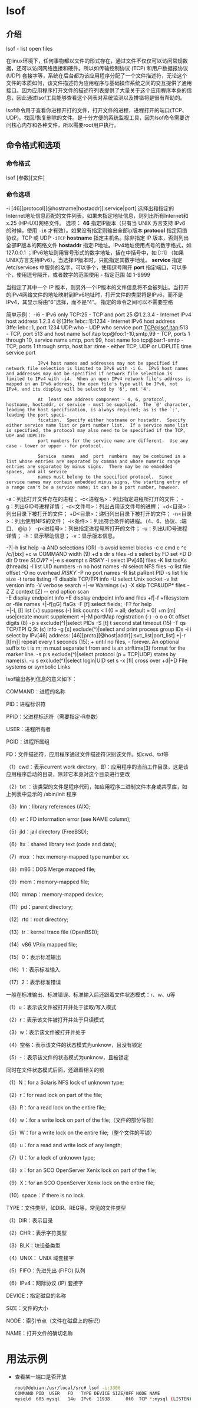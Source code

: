 # lsof

## 介绍
lsof - list open files

在linux环境下，任何事物都以文件的形式存在，通过文件不仅仅可以访问常规数据，还可以访问网络连接和硬件。所以如传输控制协议 (TCP) 和用户数据报协议 (UDP) 套接字等，系统在后台都为该应用程序分配了一个文件描述符，无论这个文件的本质如何，该文件描述符为应用程序与基础操作系统之间的交互提供了通用接口。因为应用程序打开文件的描述符列表提供了大量关于这个应用程序本身的信息，因此通过lsof工具能够查看这个列表对系统监测以及排错将是很有帮助的。

lsof命令用于查看你进程开打的文件，打开文件的进程，进程打开的端口(TCP、UDP)。找回/恢复删除的文件。是十分方便的系统监视工具，因为lsof命令需要访问核心内存和各种文件，所以需要root用户执行。


## 命令格式和选项
### 命令格式
lsof [参数][文件]

### 命令选项

-i [46][protocol][@hostname|hostaddr][:service|port]
选择出和指定的Internet地址信息匹配的文件列表。如果未指定地址信息，则列出所有Internet和x.25 (HP-UX)网络文件。
选项：
**46** 指定IP版本（只有当 UNIX 方言支持 IPv6 的时候，使用 `-i6` 才有效）。如果没有指定则输出全部ip版本
**protocol** 指定网络协议。TCP 或 UDP `-iTCP`
**hostname** 指定主机名。除非指定 IP 版本，否则列出全部IP版本的网络文件
**hostaddr** 指定IP地址。IPv4地址使用点号的数字格式，如 127.0.0.1 ；IPv6地址则用冒号形式的数字地址，括在中括号中，如 [::1] （如果UNIX方言支持IPv6）。当选择IP版本时，只能指定其数字地址。
**service** 指定 /etc/services 中服务的名字，可以多个，使用逗号隔开
**port** 指定端口，可以多个，使用逗号隔开，或者数字的范围使用 - 指定范围 如 1-9999

当指定了其中一个 IP 版本，则另外一个IP版本的文件信息将不会被列出。当打开的IPv4网络文件的地址映射到IPv6地址时，打开文件的类型将是IPv6，而不是IPv4，其显示将由“6”选择，而不是“4”。
指定的命令之间可以不需要空格

简单示例：
-i6 - IPv6 only
TCP:25 - TCP and port 25
@1.2.3.4 - Internet IPv4 host address 1.2.3.4
@[3ffe:1ebc::1]:1234 - Internet IPv6 host address
      3ffe:1ebc::1, port 1234
UDP:who - UDP who service port
TCP@lsof.itap:513 - TCP, port 513 and host name lsof.itap
tcp@foo:1-10,smtp,99 - TCP, ports 1 through 10,
      service name smtp, port 99, host name foo
tcp@bar:1-smtp - TCP, ports 1 through smtp, host bar
:time - either TCP, UDP or UDPLITE time service port
                     

                IPv4 host names and addresses may not be specified if network file selection is limited to IPv6 with -i 6.  IPv6 host names and addresses may not be specified if network file selection is limited to IPv4 with -i4.  When an open IPv4 network file's address is mapped in an IPv6 address, the open file's type will be IPv6, not IPv4, and its display will be selected by '6', not '4'.

                At  least one address component - 4, 6, protocol, hostname, hostaddr, or service - must be supplied.  The `@' character, leading the host specification, is always required; as is the `:', leading the port speci‐
                fication.  Specify either hostname or hostaddr.  Specify either service name list or port number list.  If a service name list is specified, the protocol may also need to be specified if the TCP, UDP and UDPLITE
                port numbers for the service name are different.  Use any case - lower or upper - for protocol.

                Service  names  and  port  numbers  may be combined in a list whose entries are separated by commas and whose numeric range entries are separated by minus signs.  There may be no embedded spaces, and all service
                names must belong to the specified protocol.  Since service names may contain embedded minus signs, the starting entry of a range can't be a service name; it can be a port number, however.


-a：列出打开文件存在的进程；
-c<进程名>：列出指定进程所打开的文件；
-g：列出GID号进程详情；
-d<文件号>：列出占用该文件号的进程；
+d<目录>：列出目录下被打开的文件；
+D<目录>：递归列出目录下被打开的文件；
-n<目录>：列出使用NFS的文件；
-i<条件>：列出符合条件的进程。（4、6、协议、:端口、 @ip ）
-p<进程号>：列出指定进程号所打开的文件；
-u：列出UID号进程详情；
-h：显示帮助信息；
-v：显示版本信息。

  -?|-h list help          -a AND selections (OR)     -b avoid kernel blocks
  -c c  cmd c ^c /c/[bix]  +c w  COMMAND width (9)    +d s  dir s files
  -d s  select by FD set   +D D  dir D tree *SLOW?*   +|-e s  exempt s *RISKY*
  -i select IPv[46] files  -K list tasKs (threads)    -l list UID numbers
  -n no host names         -N select NFS files        -o list file offset
  -O no overhead *RISKY*   -P no port names           -R list paRent PID
  -s list file size        -t terse listing           -T disable TCP/TPI info
  -U select Unix socket    -v list version info       -V verbose search
  +|-w  Warnings (+)       -X skip TCP&UDP* files     -Z Z  context [Z]
  -- end option scan     
  -E display endpoint info              +E display endpoint info and files
  +f|-f  +filesystem or -file names     +|-f[gG] flaGs 
  -F [f] select fields; -F? for help  
  +|-L [l] list (+) suppress (-) link counts < l (0 = all; default = 0)
                                        +m [m] use|create mount supplement
  +|-M   portMap registration (-)       -o o   o 0t offset digits (8)
  -p s   exclude(^)|select PIDs         -S [t] t second stat timeout (15)
  -T qs TCP/TPI Q,St (s) info
  -g [s] exclude(^)|select and print process group IDs
  -i i   select by IPv[46] address: [46][proto][@host|addr][:svc_list|port_list]
  +|-r [t[m<fmt>]] repeat every t seconds (15);  + until no files, - forever.
       An optional suffix to t is m<fmt>; m must separate t from <fmt> and
      <fmt> is an strftime(3) format for the marker line.
  -s p:s  exclude(^)|select protocol (p = TCP|UDP) states by name(s).
  -u s   exclude(^)|select login|UID set s
  -x [fl] cross over +d|+D File systems or symbolic Links

lsof输出各列信息的意义如下：

COMMAND：进程的名称

PID：进程标识符

PPID：父进程标识符（需要指定-R参数）

USER：进程所有者

PGID：进程所属组

FD：文件描述符，应用程序通过文件描述符识别该文件。如cwd、txt等

（1）cwd：表示current work dirctory，即：应用程序的当前工作目录，这是该应用程序启动的目录，除非它本身对这个目录进行更改

（2）txt ：该类型的文件是程序代码，如应用程序二进制文件本身或共享库，如上列表中显示的 /sbin/init 程序

（3）lnn：library references (AIX);

（4）er：FD information error (see NAME column);

（5）jld：jail directory (FreeBSD);

（6）ltx：shared library text (code and data);

（7）mxx ：hex memory-mapped type number xx.

（8）m86：DOS Merge mapped file;

（9）mem：memory-mapped file;

（10）mmap：memory-mapped device;

（11）pd：parent directory;

（12）rtd：root directory;

（13）tr：kernel trace file (OpenBSD);

（14）v86  VP/ix mapped file;

（15）0：表示标准输出

（16）1：表示标准输入

（17）2：表示标准错误

一般在标准输出、标准错误、标准输入后还跟着文件状态模式：r、w、u等

（1）u：表示该文件被打开并处于读取/写入模式

（2）r：表示该文件被打开并处于只读模式

（3）w：表示该文件被打开并处于

（4）空格：表示该文件的状态模式为unknow，且没有锁定

（5）-：表示该文件的状态模式为unknow，且被锁定

同时在文件状态模式后面，还跟着相关的锁

（1）N：for a Solaris NFS lock of unknown type;

（2）r：for read lock on part of the file;

（3）R：for a read lock on the entire file;

（4）w：for a write lock on part of the file;（文件的部分写锁）

（5）W：for a write lock on the entire file;（整个文件的写锁）

（6）u：for a read and write lock of any length;

（7）U：for a lock of unknown type;

（8）x：for an SCO OpenServer Xenix lock on part      of the file;

（9）X：for an SCO OpenServer Xenix lock on the      entire file;

（10）space：if there is no lock.

TYPE：文件类型，如DIR、REG等，常见的文件类型

（1）DIR：表示目录

（2）CHR：表示字符类型

（3）BLK：块设备类型

（4）UNIX： UNIX 域套接字

（5）FIFO：先进先出 (FIFO) 队列

（6）IPv4：网际协议 (IP) 套接字

DEVICE：指定磁盘的名称

SIZE：文件的大小

NODE：索引节点（文件在磁盘上的标识）

NAME：打开文件的确切名称

# 用法示例
* 查看某一端口是否开放
  
  ```Bash
  root@debian:/usr/local/src# lsof -i:3306
  COMMAND PID  USER   FD   TYPE DEVICE SIZE/OFF NODE NAME
  mysqld  605 mysql   14u  IPv6  11938      0t0  TCP *:mysql (LISTEN)
  ```